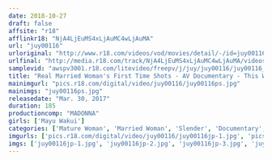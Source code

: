 ```yaml
---
date: 2018-10-27
draft: false
affsite: "r18"
afflinkr18: "NjA4LjEuMS4xLjAuMC4wLjAuMA"
url: "juy00116"
urloriginal: "http://www.r18.com/videos/vod/movies/detail/-/id=juy00116"
urlfinal: "http://media.r18.com/track/NjA4LjEuMS4xLjAuMC4wLjAuMA/videos/vod/movies/detail/-/id=juy00116"
samplevid: "awspv3001.r18.com/litevideo/freepv/j/juy/juy00116/juy00116_dmb_w.mp4"
title: "Real Married Woman's First Time Shots - AV Documentary - This Wife Is Naughty... Famous IT-Company's Reception Girl With a Beautiful Ass Has Her AV Debut!! Mayu Wakui"
mainimgurl: "pics.r18.com/digital/video/juy00116/juy00116ps.jpg"
mainimgs: "juy00116ps.jpg"
releasedate: "Mar. 30, 2017"
duration: 185
productioncomp: "MADONNA"
girls: ['Mayu Wakui']
categories: ['Mature Woman', 'Married Woman', 'Slender', 'Documentary', 'Featured Actress', 'Digital Mosaic', 'Debut', 'Hi-Def']
imgurls: ['pics.r18.com/digital/video/juy00116/juy00116jp-1.jpg', 'pics.r18.com/digital/video/juy00116/juy00116jp-2.jpg', 'pics.r18.com/digital/video/juy00116/juy00116jp-3.jpg', 'pics.r18.com/digital/video/juy00116/juy00116jp-4.jpg', 'pics.r18.com/digital/video/juy00116/juy00116jp-5.jpg', 'pics.r18.com/digital/video/juy00116/juy00116jp-6.jpg', 'pics.r18.com/digital/video/juy00116/juy00116jp-7.jpg', 'pics.r18.com/digital/video/juy00116/juy00116jp-8.jpg', 'pics.r18.com/digital/video/juy00116/juy00116jp-9.jpg', 'pics.r18.com/digital/video/juy00116/juy00116jp-10.jpg']
imgs: ['juy00116jp-1.jpg', 'juy00116jp-2.jpg', 'juy00116jp-3.jpg', 'juy00116jp-4.jpg', 'juy00116jp-5.jpg', 'juy00116jp-6.jpg', 'juy00116jp-7.jpg', 'juy00116jp-8.jpg', 'juy00116jp-9.jpg', 'juy00116jp-10.jpg']
---
```

